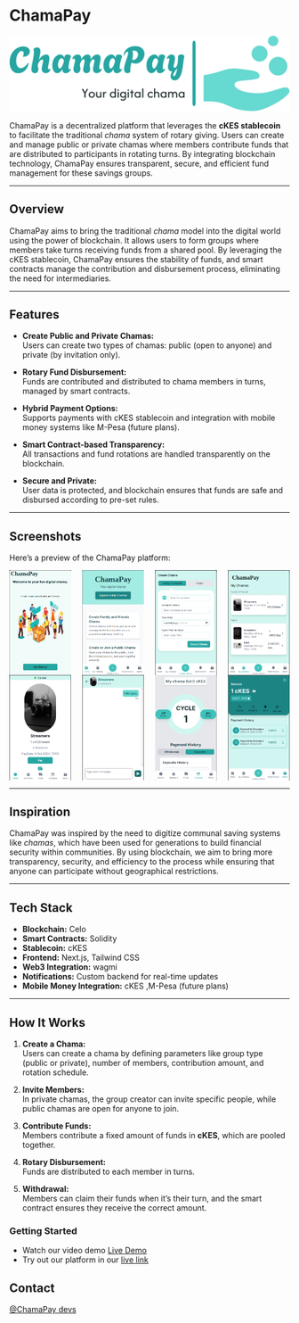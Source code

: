 # ChamaPay

![ChamaPay Logo](logo-no-background.png)

ChamaPay is a decentralized platform that leverages the **cKES stablecoin** to facilitate the traditional _chama_ system of rotary giving. Users can create and manage public or private chamas where members contribute funds that are distributed to participants in rotating turns. By integrating blockchain technology, ChamaPay ensures transparent, secure, and efficient fund management for these savings groups.

---

## Overview

ChamaPay aims to bring the traditional _chama_ model into the digital world using the power of blockchain. It allows users to form groups where members take turns receiving funds from a shared pool. By leveraging the cKES stablecoin, ChamaPay ensures the stability of funds, and smart contracts manage the contribution and disbursement process, eliminating the need for intermediaries.

---

## Features

- **Create Public and Private Chamas:**  
  Users can create two types of chamas: public (open to anyone) and private (by invitation only).
- **Rotary Fund Disbursement:**  
  Funds are contributed and distributed to chama members in turns, managed by smart contracts.

- **Hybrid Payment Options:**  
  Supports payments with cKES stablecoin and integration with mobile money systems like M-Pesa (future plans).

- **Smart Contract-based Transparency:**  
  All transactions and fund rotations are handled transparently on the blockchain.

- **Secure and Private:**  
  User data is protected, and blockchain ensures that funds are safe and disbursed according to pre-set rules.

---

## Screenshots

Here’s a preview of the ChamaPay platform:

<div style="display: flex; flex-wrap: wrap; justify-content: space-between;">

  <img src="Screenshot from 2024-09-29 12-44-40.png" alt="Home Page" width="22%" />
  <img src="Screenshot from 2024-09-29 12-45-28.png" alt="Landing Page" width="22%" />
  <img src="Screenshot from 2024-09-29 12-48-09.png" alt="Create Chama" width="22%" />
  <img src="Screenshot from 2024-09-29 12-48-27.png" alt="View Chamas" width="22%" />
  
  <img src="Screenshot from 2024-09-29 12-48-50.png" alt="Chama Details" width="22%" />
  <img src="Screenshot from 2024-09-29 12-49-17.png" alt="Chama Chat" width="22%" />
  <img src="Screenshot from 2024-09-29 12-50-05.png" alt="Chama Schedule" width="22%" />
  <img src="Screenshot from 2024-09-29 12-47-55.png" alt="Wallet" width="22%" />

</div>

---

## Inspiration

ChamaPay was inspired by the need to digitize communal saving systems like _chamas_, which have been used for generations to build financial security within communities. By using blockchain, we aim to bring more transparency, security, and efficiency to the process while ensuring that anyone can participate without geographical restrictions.

---

## Tech Stack

- **Blockchain:** Celo
- **Smart Contracts:** Solidity
- **Stablecoin:** cKES
- **Frontend:** Next.js, Tailwind CSS
- **Web3 Integration:** wagmi
- **Notifications:** Custom backend for real-time updates
- **Mobile Money Integration:** cKES ,M-Pesa (future plans)

---

## How It Works

1. **Create a Chama:**  
   Users can create a chama by defining parameters like group type (public or private), number of members, contribution amount, and rotation schedule.
2. **Invite Members:**  
   In private chamas, the group creator can invite specific people, while public chamas are open for anyone to join.

3. **Contribute Funds:**  
   Members contribute a fixed amount of funds in **cKES**, which are pooled together.

4. **Rotary Disbursement:**  
   Funds are distributed to each member in turns.

5. **Withdrawal:**  
   Members can claim their funds when it’s their turn, and the smart contract ensures they receive the correct amount.

### Getting Started

- Watch our video demo [Live Demo](https://youtu.be/z1XXxHw6LDM)
- Try out our platform in our [live link](https://chama-pay.vercel.app/)

## Contact

<a href="jeffianmuchiri24@gmai.com">@ChamaPay devs </a>
